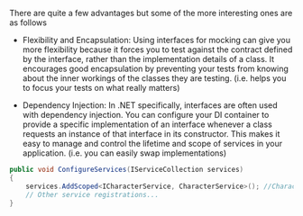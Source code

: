 There are quite a few advantages but some of the more interesting ones are as follows


- Flexibility and Encapsulation: Using interfaces for mocking can give you more flexibility because it forces you to test against the contract defined by the interface, rather than the implementation details of a class. It encourages good encapsulation by preventing your tests from knowing about the inner workings of the classes they are testing.
(i.e. helps you to focus your tests on what really matters)

- Dependency Injection: In .NET specifically, interfaces are often used with dependency injection. You can configure your DI container to provide a specific implementation of an interface whenever a class requests an instance of that interface in its constructor. This makes it easy to manage and control the lifetime and scope of services in your application.
(i.e. you can easily swap implementations)

``` csharp
public void ConfigureServices(IServiceCollection services)
{
    services.AddScoped<ICharacterService, CharacterService>(); //CharacterServiceV2 for example in one location
    // Other service registrations...
}
```